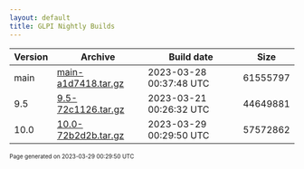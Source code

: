 ```yaml
---
layout: default
title: GLPI Nightly Builds
---
```


Version|Archive|Build date|Size
---|---|---|---
main|[main-a1d7418.tar.gz](main-a1d7418.tar.gz)|2023-03-28 00:37:48 UTC|61555797
9.5|[9.5-72c1126.tar.gz](9.5-72c1126.tar.gz)|2023-03-21 00:26:32 UTC|44649881
10.0|[10.0-72b2d2b.tar.gz](10.0-72b2d2b.tar.gz)|2023-03-29 00:29:50 UTC|57572862

<font size="1">Page generated on 2023-03-29 00:29:50 UTC</font>
